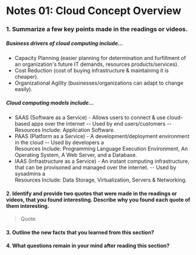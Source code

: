 # Notes 01: Cloud Concept Overview

### 1. Summarize a few key points made in the readings or videos.
##### Business drivers of cloud computing include... 
- Capacity Planning (easier planning for determination and furfillment of an organization's future IT demands, resources products/services).
- Cost Reduction (cost of buying infrastructure & maintaining it is cheaper).
- Organizational Agility (businesses/organizations can adapt to change easily).
##### Cloud computing models include...
- SAAS (Software as a Service) - Allows users to connect & use cloud-based apps over the internet -- Used by end users/customers
-- Resources Include: Application Software.
- PAAS (Platform as a Service) - A development/deployment environment in the cloud -- Used by developers
a <br /> Resources Include: Programming Language Execution Environment, An Operating System, A Web Server, and a Database.
- IAAS (Infrastructure as a Service) - An instant computing infrastructure, that can be provisoned and managed over the internet.  -- Used by sysadmins
a <br /> Resources Include: Data Storage, Virtualization, Servers & Networking.

#### 2. Identify and provide two quotes that were made in the readings or videos, that you found interesting. Describe why you found each quote of them interesting.
> Quote
> 
#### 3. Outline the new facts that you learned from this section?

#### 4. What questions remain in your mind after reading this section?
